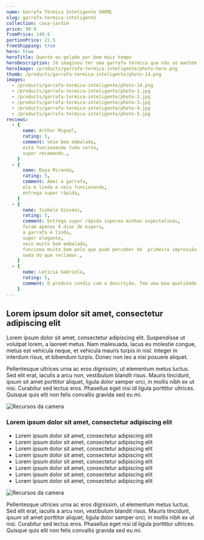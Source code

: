 ```yaml
---
name: Garrafa Térmica Inteligente 500ML
slug: garrafa-termica-inteligente
collection: casa-jardim
price: 99.9
fromPrice: 149.9
portionPrice: 22.5
freeShipping: true
hero: true
heroTitle: Quente ou gelado por bem mais tempo
heroDescription: Já imaginou ter uma garrafa térmica que não só mantém suas bebidas quentes ou frias, mas também mede a temperatura com precisão? Apresentamos a você a nossa incrível Garrafa Térmica com Medidor de Temperatura, o seu companheiro perfeito para todas as ocasiões!
heroImage: /products/garrafa-termica-inteligente/photo-hero.png
thumb: /products/garrafa-termica-inteligente/photo-14.png
images:
  - /products/garrafa-termica-inteligente/photo-14.png
  - /products/garrafa-termica-inteligente/photo-1.jpg
  - /products/garrafa-termica-inteligente/photo-2.jpg
  - /products/garrafa-termica-inteligente/photo-3.jpg
  - /products/garrafa-termica-inteligente/photo-4.jpg
  - /products/garrafa-termica-inteligente/photo-5.jpg
reviews:
  - {
      name: Arthur Miguel,
      rating: 5,
      comment: Veio bem embalada,
      está funcionando tudo certo,
      super recomendo.,
    }
  - {
      name: Daya Miranda,
      rating: 5,
      comment: Amei a garrafa,
      ela é linda e veio funcionando,
      entrega super rápida,
    }
  - {
      name: Isabele Giovani,
      rating: 5,
      comment: Entrega super rápida superou minhas expectativas,
      foram apenas 4 dias de espera,
      a garrafa é linda,
      super elegante,
      veio muito bem embalada,
      funciona muito bem pelo que pude perceber de  primeira impressão,
      nada do que reclamar.,
    }
  - {
      name: Letícia Gabriela,
      rating: 5,
      comment: O produto condiz com a descrição. Tem uma boa qualidade. E é muito bonito.,
    }
---
```


## Lorem ipsum dolor sit amet, consectetur adipiscing elit

Lorem ipsum dolor sit amet, consectetur adipiscing elit. Suspendisse ut volutpat lorem, a laoreet metus. Nam malesuada, lacus eu molestie congue, metus est vehicula neque, et vehicula mauris turpis in nisl. Integer in interdum risus, et bibendum turpis. Donec non leo a nisi posuere aliquet.

Pellentesque ultrices urna ac eros dignissim, ut elementum metus luctus. Sed elit erat, iaculis a arcu non, vestibulum blandit risus. Mauris tincidunt, ipsum sit amet porttitor aliquet, ligula dolor semper orci, in mollis nibh ex ut nisi. Curabitur sed lectus eros. Phasellus eget nisi id ligula porttitor ultrices. Quisque quis elit non felis convallis gravida sed eu mi.

![Recursos da camera](/products/garrafa-termica-inteligente/photo-5.jpg)

### Lorem ipsum dolor sit amet, consectetur adipiscing elit

- Lorem ipsum dolor sit amet, consectetur adipiscing elit
- Lorem ipsum dolor sit amet, consectetur adipiscing elit
- Lorem ipsum dolor sit amet, consectetur adipiscing elit
- Lorem ipsum dolor sit amet, consectetur adipiscing elit
- Lorem ipsum dolor sit amet, consectetur adipiscing elit
- Lorem ipsum dolor sit amet, consectetur adipiscing elit
- Lorem ipsum dolor sit amet, consectetur adipiscing elit
- Lorem ipsum dolor sit amet, consectetur adipiscing elit

![Recursos da camera](/products/garrafa-termica-inteligente/photo-3.jpg)

Pellentesque ultrices urna ac eros dignissim, ut elementum metus luctus. Sed elit erat, iaculis a arcu non, vestibulum blandit risus. Mauris tincidunt, ipsum sit amet porttitor aliquet, ligula dolor semper orci, in mollis nibh ex ut nisi. Curabitur sed lectus eros. Phasellus eget nisi id ligula porttitor ultrices. Quisque quis elit non felis convallis gravida sed eu mi.
